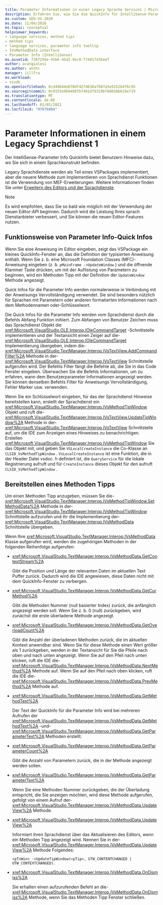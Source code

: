 ```yaml
---
title: Parameter Informationen in einer Legacy Sprache Service1 | Microsoft-Dokumentation
description: Erfahren Sie, wie Sie die QuickInfo für IntelliSense-Parameter Info implementieren, die Benutzern Tipps in einem Legacy Sprachdienst bereitstellt.
ms.custom: SEO-VS-2020
ms.date: 11/04/2016
ms.topic: conceptual
helpviewer_keywords:
- language services, method tips
- method tips
- language services, parameter info tooltip
- IVsMethodData interface
- Parameter Info (IntelliSense)
ms.assetid: f367295e-45b6-45d2-9ec8-77481743beef
author: acangialosi
ms.author: anthc
manager: jillfra
ms.workload:
- vssdk
ms.openlocfilehash: 0cd49644e670df42f4630af987a5e9152b4f6c95
ms.sourcegitcommit: 0c9155e9b9408fb7481d79319bf08650b610e719
ms.translationtype: MT
ms.contentlocale: de-DE
ms.lasthandoff: 01/05/2021
ms.locfileid: "97876804"
---
```

# <a name="parameter-info-in-a-legacy-language-service-1"></a>Parameter Informationen in einem Legacy Sprachdienst 1
Der IntelliSense-Parameter Info QuickInfo bietet Benutzern Hinweise dazu, wo Sie sich in einem Sprachkonstrukt befinden.

 Legacy Sprachdienste werden als Teil eines VSPackages implementiert, aber die neuere Methode zum Implementieren von Sprachdienst Funktionen ist die Verwendung von MEF-Erweiterungen. Weitere Informationen finden Sie unter [Erweitern des Editors und der Sprachdienste](../../extensibility/extending-the-editor-and-language-services.md).

> [!NOTE]
> Es wird empfohlen, dass Sie so bald wie möglich mit der Verwendung der neuen Editor-API beginnen. Dadurch wird die Leistung Ihres sprach Dienstanbieter verbessert, und Sie können die neuen Editor-Features nutzen.

## <a name="how-parameter-info-tooltips-work"></a>Funktionsweise von Parameter Info-Quick Infos
 Wenn Sie eine Anweisung im Editor eingeben, zeigt das VSPackage ein kleines QuickInfo-Fenster an, das die Definition der typisierten Anweisung enthält. Wenn Sie z. b. eine Microsoft Foundation Classes (MFC)-Anweisung eingeben (z. b. `pMainFrame ->UpdateWindow` ) und die öffnende Klammer Taste drücken, um mit der Auflistung von Parametern zu beginnen, wird ein Methoden Tipp mit der Definition der `UpdateWindow` Methode angezeigt.

 Quick Infos für die Parameter Info werden normalerweise in Verbindung mit der Anweisungs Vervollständigung verwendet. Sie sind besonders nützlich für Sprachen mit Parametern oder anderen formatierten Informationen nach dem Methodennamen oder-Schlüsselwort.

 Die Quick Infos für die Parameter Info werden vom Sprachdienst durch die Befehls Abfang Funktion initiiert. Zum Abfangen von Benutzer Zeichen muss das Sprachdienst Objekt die <xref:Microsoft.VisualStudio.OLE.Interop.IOleCommandTarget> -Schnittstelle implementieren und der Textansicht einen Zeiger auf die- <xref:Microsoft.VisualStudio.OLE.Interop.IOleCommandTarget> Implementierung übergeben, indem die- <xref:Microsoft.VisualStudio.TextManager.Interop.IVsTextView.AddCommandFilter%2A> Methode in der- <xref:Microsoft.VisualStudio.TextManager.Interop.IVsTextView> Schnittstelle aufgerufen wird. Der Befehls Filter fängt die Befehle ab, die Sie in das Code Fenster eingeben. Überwachen Sie die Befehls Informationen, um zu erfahren, wann dem Benutzerparameter Informationen angezeigt werden. Sie können denselben Befehls Filter für Anweisungs Vervollständigung, Fehler Marker usw. verwenden.

 Wenn Sie ein Schlüsselwort eingeben, für das der Sprachdienst Hinweise bereitstellen kann, erstellt der Sprachdienst ein <xref:Microsoft.VisualStudio.TextManager.Interop.IVsMethodTipWindow> Objekt und ruft die- <xref:Microsoft.VisualStudio.TextManager.Interop.IVsTextView.UpdateTipWindow%2A> Methode in der- <xref:Microsoft.VisualStudio.TextManager.Interop.IVsTextView> Schnittstelle auf, um die IDE zum Anzeigen eines Hinweises zu benachrichtigen. Erstellen <xref:Microsoft.VisualStudio.TextManager.Interop.IVsMethodTipWindow> Sie das Objekt mit, und geben Sie `VSLocalCreateInstance` die Co-Klasse an `CLSID_VsMethodTipWindow` . `VsLocalCreateInstance` ist eine Funktion, die in der Header Datei vsdoc. h definiert ist, die `QueryService` für die lokale Registrierung aufruft und für `CreateInstance` dieses Objekt für den aufruft `CLSID_VsMethodTipWindow` .

## <a name="providing-a-method-tip"></a>Bereitstellen eines Methoden Tipps
 Um einen Methoden Tipp anzugeben, müssen Sie die- <xref:Microsoft.VisualStudio.TextManager.Interop.IVsMethodTipWindow.SetMethodData%2A> Methode in der- <xref:Microsoft.VisualStudio.TextManager.Interop.IVsMethodTipWindow> Schnittstelle aufzurufen und ihr die Implementierung der- <xref:Microsoft.VisualStudio.TextManager.Interop.IVsMethodData> Schnittstelle übergeben.

 Wenn Ihre <xref:Microsoft.VisualStudio.TextManager.Interop.IVsMethodData> Klasse aufgerufen wird, werden die zugehörigen Methoden in der folgenden Reihenfolge aufgerufen:

- <xref:Microsoft.VisualStudio.TextManager.Interop.IVsMethodData.GetContextStream%2A>

     Gibt die Position und Länge der relevanten Daten im aktuellen Text Puffer zurück. Dadurch wird die IDE angewiesen, diese Daten nicht mit dem QuickInfo-Fenster zu verbergen.

- <xref:Microsoft.VisualStudio.TextManager.Interop.IVsMethodData.GetCurMethod%2A>

     Gibt die Methoden Nummer (null basierter Index) zurück, die anfänglich angezeigt werden soll. Wenn Sie z. b. 0 (null) zurückgeben, wird zunächst die erste überladene Methode angezeigt.

- <xref:Microsoft.VisualStudio.TextManager.Interop.IVsMethodData.GetOverloadCount%2A>

     Gibt die Anzahl der überladenen Methoden zurück, die im aktuellen Kontext anwendbar sind. Wenn Sie für diese Methode einen Wert größer als 1 zurückgeben, werden in der Textansicht für Sie die Pfeile nach oben und nach unten angezeigt. Wenn Sie auf den Pfeil nach unten klicken, ruft die IDE die- <xref:Microsoft.VisualStudio.TextManager.Interop.IVsMethodData.NextMethod%2A> Methode auf. Wenn Sie auf den Pfeil nach oben klicken, ruft die IDE die- <xref:Microsoft.VisualStudio.TextManager.Interop.IVsMethodData.PrevMethod%2A> Methode auf.

- <xref:Microsoft.VisualStudio.TextManager.Interop.IVsMethodData.GetMethodText%2A>

     Der Text der QuickInfo für die Parameter Info wird bei mehreren Aufrufen der <xref:Microsoft.VisualStudio.TextManager.Interop.IVsMethodData.GetMethodText%2A> -und- <xref:Microsoft.VisualStudio.TextManager.Interop.IVsMethodData.GetParameterText%2A> Methoden erstellt.

- <xref:Microsoft.VisualStudio.TextManager.Interop.IVsMethodData.GetParameterCount%2A>

     Gibt die Anzahl von Parametern zurück, die in der Methode angezeigt werden sollen.

- <xref:Microsoft.VisualStudio.TextManager.Interop.IVsMethodData.GetParameterText%2A>

     Wenn Sie eine Methoden Nummer zurückgeben, die der Überladung entspricht, die Sie anzeigen möchten, wird diese Methode aufgerufen, gefolgt von einem Aufruf der- <xref:Microsoft.VisualStudio.TextManager.Interop.IVsMethodData.UpdateView%2A> Methode.

- <xref:Microsoft.VisualStudio.TextManager.Interop.IVsMethodData.UpdateView%2A>

     Informiert ihren Sprachdienst über das Aktualisieren des Editors, wenn ein Methoden Tipp angezeigt wird. Nennen Sie in der- <xref:Microsoft.VisualStudio.TextManager.Interop.IVsMethodData.UpdateView%2A> Methode Folgendes:

    ```
    <pTxWin> ->UpdateTipWindow(<pTip>, UTW_CONTENTCHANGED | UTW_CONTEXTCHANGED).
    ```

- <xref:Microsoft.VisualStudio.TextManager.Interop.IVsMethodData.OnDismiss%2A>

     Sie erhalten einen aufzurufenden Befehl an die- <xref:Microsoft.VisualStudio.TextManager.Interop.IVsMethodData.OnDismiss%2A> Methode, wenn Sie das Methoden Tipp Fenster schließen.
